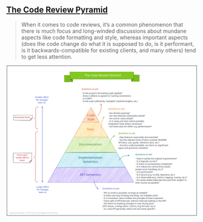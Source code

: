 ## [The Code Review Pyramid](https://www.morling.dev/blog/the-code-review-pyramid/)

> When it comes to code reviews, it’s a common phenomenon that there is much focus and long-winded discussions about mundane aspects like code formatting and style, whereas important aspects (does the code change do what it is supposed to do, is it performant, is it backwards-compatible for existing clients, and many others) tend to get less attention.

![code_review_pyramid](code_review_pyramid.svg)